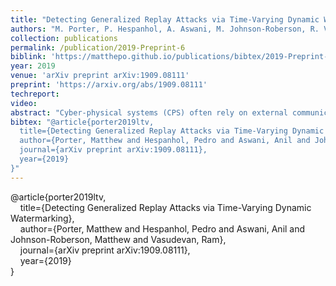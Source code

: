 ```yaml
---
title: "Detecting Generalized Replay Attacks via Time-Varying Dynamic Watermarking"
authors: "M. Porter, P. Hespanhol, A. Aswani, M. Johnson-Roberson, R. Vasudevan, A. Aswani"
collection: publications
permalink: /publication/2019-Preprint-6
biblink: 'https://matthepo.github.io/publications/bibtex/2019-Preprint-6.txt'
year: 2019
venue: 'arXiv preprint arXiv:1909.08111'
preprint: 'https://arxiv.org/abs/1909.08111'
techreport:
video:
abstract: "Cyber-physical systems (CPS) often rely on external communication for supervisory control or sensing. Unfortunately, these communications render the system vulnerable to cyber-attacks. Attacks that alter messages, such as replay attacks that record measurement signals and then play them back to the system, can cause devastating effects. Dynamic Watermarking methods, which inject a private excitation into control inputs to secure resulting measurement signals, have begun addressing the challenges of detecting these attacks, but have been restricted to linear time invariant (LTI) systems. Though LTI models are sufficient for some applications, other CPS, such as autonomous vehicles, require more complex models. This paper develops a linear time-varying (LTV) extension to previous Dynamic Watermarking methods by designing a matrix normalization factor to accommodate the temporal changes in the system. Implementable tests are provided with considerations for real-world systems. The proposed method is then shown to be able to detect generalized replay attacks both in theory and in simulation using a LTV vehicle model."
bibtex: "@article{porter2019ltv,
  title={Detecting Generalized Replay Attacks via Time-Varying Dynamic Watermarking},
  author={Porter, Matthew and Hespanhol, Pedro and Aswani, Anil and Johnson-Roberson, Matthew and Vasudevan, Ram},
  journal={arXiv preprint arXiv:1909.08111},
  year={2019}
}"
---
```

@article{porter2019ltv,<br>
&nbsp;&nbsp;&nbsp;&nbsp;title={Detecting Generalized Replay Attacks via Time-Varying Dynamic Watermarking},<br>
&nbsp;&nbsp;&nbsp;&nbsp;author={Porter, Matthew and Hespanhol, Pedro and Aswani, Anil and Johnson-Roberson, Matthew and Vasudevan, Ram},<br>
&nbsp;&nbsp;&nbsp;&nbsp;journal={arXiv preprint arXiv:1909.08111},<br>
&nbsp;&nbsp;&nbsp;&nbsp;year={2019}<br>
}
